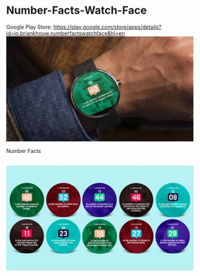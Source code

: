 # Number-Facts-Watch-Face

Google Play Store: https://play.google.com/store/apps/details?id=io.briankhouw.numberfactswatchface&hl=en
<img src="https://raw.githubusercontent.com/tjosan007/Number-Facts-Watch-Face/master/GP_02.jpg" width="500px"><br>

Number Facts

<br>
<img src="https://raw.githubusercontent.com/tjosan007/Number-Facts-Watch-Face/master/GP_03.jpg "width="500px">



